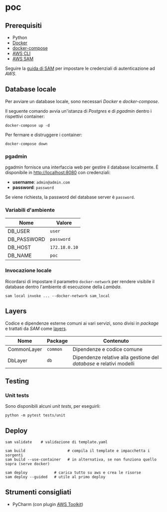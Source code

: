 # poc

## Prerequisiti

- Python
- [Docker](https://www.docker.com/get-started/)
- [docker-compose](https://docs.docker.com/compose/install/)
- [AWS CLI](https://docs.aws.amazon.com/cli/latest/userguide/getting-started-install.html)
- [AWS SAM](https://docs.aws.amazon.com/serverless-application-model/latest/developerguide/serverless-sam-cli-install.html)

Seguire
la [guida di SAM](https://docs.aws.amazon.com/serverless-application-model/latest/developerguide/serverless-getting-started-set-up-credentials.html)
per impostare le credenziali di autenticazione ad *AWS*.

## Database locale

Per avviare un database locale, sono necessari *Docker* e *docker-compose*.

Il seguente comando avvia un'istanza di *Postgres* e di *pgadmin* dentro i rispettivi container:

```shell
docker-compose up -d
```

Per fermare e distruggere i container:

```shell
docker-compose down
```

### pgadmin

pgadmin fornisce una interfaccia web per gestire il database localmente.
È disponibile in [http://localhost:8080](http://localhost:8080) con credenziali:

- **username**: `admin@admin.com`
- **password**: `password`

Se viene richiesta, la password del database server è `password`.

### Variabili d'ambiente

| Nome        | Valore        |
|-------------|---------------|
| DB_USER     | `user`        |
| DB_PASSWORD | `password`    |
| DB_HOST     | `172.18.0.10` |
| DB_NAME     | `poc`         |

### Invocazione locale

Ricordarsi di impostare il parametro `docker-network` per rendere visibile il
database dentro l'ambiente di esecuzione della *Lambda*.

```shell
sam local invoke ... --docker-network sam_local
```

## Layers

Codice e dipendenze esterne comuni ai vari servizi, sono divisi in *package* e trattati da *SAM*
come [layers](https://docs.aws.amazon.com/serverless-application-model/latest/developerguide/serverless-sam-cli-layers.html).

| Nome        | Package  | Contenuto                                                           |
|-------------|----------|---------------------------------------------------------------------|
| CommonLayer | `common` | Dipendenze e codice comune                                          |
| DbLayer     | `db`     | Dipendenze relative alla gestione del *database* e relativi modelli |

## Testing

### Unit tests

Sono disponibili alcuni *unit tests*, per eseguirli:

```shell
python -m pytest tests/unit
```

## Deploy

```shell
sam validate    # validazione di template.yaml

sam build                   # compila il template e impacchetta i sorgenti
sam build --use-container   # in alternativa, se non funziona quello sopra (serve docker)

sam deploy            # carica tutto su aws e crea le risorse
sam deploy --guided   # utile al primo deploy
```

## Strumenti consigliati

- PyCharm (con plugin [AWS Toolkit](https://aws.amazon.com/pycharm/))
